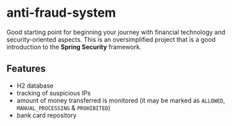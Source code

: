 # anti-fraud-system
Good starting point for beginning your journey with financial technology and security-oriented aspects. This is an oversimplified project that is a good introduction to the **Spring Security** framework.

## Features
* H2 database
* tracking of suspicious IPs
* amount of money transferred is monitored (it may be marked as `ALLOWED`, `MANUAL_PROCESSING` & `PROHIBITED`)
* bank card repository
